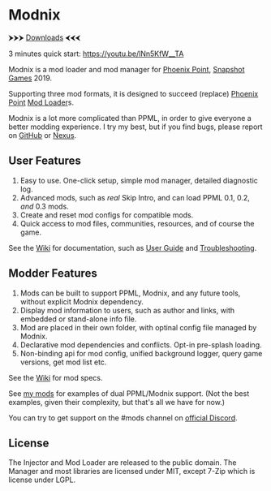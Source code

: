 # Modnix

⮞⮞⮞ [Downloads](https://github.com/Sheep-y/Modnix/releases) ⮜⮜⮜

3 minutes quick start: https://youtu.be/lNn5KfW__TA

Modnix is a mod loader and mod manager for [Phoenix Point](https://phoenixpoint.info/), [Snapshot Games](http://www.snapshotgames.com/) 2019.

Supporting three mod formats,
it is designed to succeed (replace) [Phoenix Point](https://github.com/RealityMachina/PhoenixPointModInjector/#readme) [Mod Loader](https://github.com/Ijwu/PhoenixPointModLoader/)s.

Modnix is a lot more complicated than PPML,
in order to give everyone a better modding experience.
I try my best, but if you find bugs, please report on [GitHub](https://github.com/Sheep-y/Modnix/issues) or [Nexus](https://www.nexusmods.com/phoenixpoint/mods/43?tab=bugs).

## User Features

1. Easy to use.  One-click setup, simple mod manager, detailed diagnostic log.
2. Advanced mods, such as *real* Skip Intro, and can load PPML 0.1, 0.2, *and* 0.3 mods.
3. Create and reset mod configs for compatible mods.
4. Quick access to mod files, communities, resources, and of course the game.

See the [Wiki](https://github.com/Sheep-y/Modnix/wiki#wiki-wrapper) for documentation,
such as [User Guide](https://github.com/Sheep-y/Modnix/wiki/User-Guide#wiki-wrapper)
and [Troubleshooting](https://github.com/Sheep-y/Modnix/wiki/Troubleshooting-Modnix#wiki-wrapper).

## Modder Features

1. Mods can be built to support PPML, Modnix, and any future tools, without explicit Modnix dependency.
2. Display mod information to users, such as author and links, with embedded or stand-alone info file.
3. Mod are placed in their own folder, with optinal config file managed by Modnix.
4. Declarative mod dependencies and conflicts.  Opt-in pre-splash loading.
5. Non-binding api for mod config, unified background logger, query game versions, get mod list etc.

See the [Wiki](https://github.com/Sheep-y/Modnix/wiki#wiki-wrapper) for mod specs.

See [my mods](https://github.com/Sheep-y/PhoenixPt-Mods/) for examples of dual PPML/Modnix support.
(Not the best examples, given their complexity, but that's all we have for now.)

You can try to get support on the #mods channel on [official Discord](https://discordapp.com/invite/phoenixpoint).

## License

The Injector and Mod Loader are released to the public domain.
The Manager and most libraries are licensed under MIT,
except 7-Zip which is license under LGPL.

